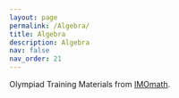 ```yaml
---
layout: page
permalink: /Algebra/
title: Algebra
description: Algebra
nav: false
nav_order: 21
---
```


Olympiad Training Materials from [IMOmath](https://imomath.com/index.cgi?page=mathTexts).

<!--
For now, this page is assumed to be a static description of your courses. You can convert it to a collection similar to `_projects/` so that you can have a dedicated page for each course.

Organize your courses by years, topics, or universities, however you like!
-->